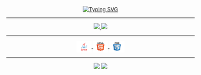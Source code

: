 <div align="center">
<a href="https://git.io/typing-svg"><img src="https://readme-typing-svg.herokuapp.com?size=20&duration=5000&color=993399&center=true&width=600&height=40&lines=Ol%C3%A1%2C+Seja+Bem+Vindo(a)++ao+meu+perfil+%F0%9F%91%8B%F0%9F%98%84;" alt="Typing SVG" /></a>
</div>

___
  
<div align="center">
  <a href="https://github.com/Jennyferbp">
  <img height="150em" src="https://github-readme-stats.vercel.app/api?username=jennyferbarb&show_icons=true&theme=darcula&include_all_commits=true&count_private=true"/></td>
   <img height="150em" src="https://github-readme-stats.vercel.app/api/top-langs/?username=Jennyferbp&layout=compact&langs_count=16&theme=darcula" style="max-width: 100%;"></td>

</div>

____


<div align="center" style="display: inline_block">
  <img align="center" alt="ergon-Java" height="30" width="40" src="https://github.com/Jennyferbp/Jennyferbp/blob/main/java.svg">
  <img align="center" alt="ergon-HTML" height="30" width="40" src="https://github.com/Jennyferbp/Jennyferbp/blob/main/html.svg">
  <img align="center" alt="ergon-CSS" height="30" width="40" src="https://github.com/Jennyferbp/Jennyferbp/blob/main/css.svg">
</div>
  
____
  
<div align="center">
  <a href = "mailto:barbosaje.03@gmail.com"><img src="https://img.shields.io/badge/Gmail-D14836?style=for-the-badge&logo=gmail&logoColor=white" target="_blank"></a>
  <a href="https://www.linkedin.com/in/jennyfer-paiva-8a4012216/" target="_blank"><img src="https://img.shields.io/badge/-LinkedIn-%230077B5?style=for-the-badge&logo=linkedin&logoColor=white" target="_blank"></a> 
</div>
